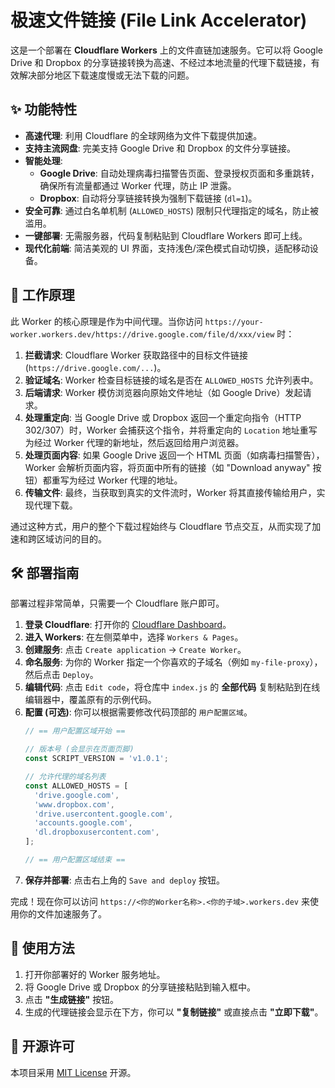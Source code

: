 # 极速文件链接 (File Link Accelerator)

这是一个部署在 **Cloudflare Workers** 上的文件直链加速服务。它可以将 Google Drive 和 Dropbox 的分享链接转换为高速、不经过本地流量的代理下载链接，有效解决部分地区下载速度慢或无法下载的问题。

## ✨ 功能特性

  - **高速代理**: 利用 Cloudflare 的全球网络为文件下载提供加速。
  - **支持主流网盘**: 完美支持 Google Drive 和 Dropbox 的文件分享链接。
  - **智能处理**:
      - **Google Drive**: 自动处理病毒扫描警告页面、登录授权页面和多重跳转，确保所有流量都通过 Worker 代理，防止 IP 泄露。
      - **Dropbox**: 自动将分享链接转换为强制下载链接 (`dl=1`)。
  - **安全可靠**: 通过白名单机制 (`ALLOWED_HOSTS`) 限制只代理指定的域名，防止被滥用。
  - **一键部署**: 无需服务器，代码复制粘贴到 Cloudflare Workers 即可上线。
  - **现代化前端**: 简洁美观的 UI 界面，支持浅色/深色模式自动切换，适配移动设备。

## 🚀 工作原理

此 Worker 的核心原理是作为中间代理。当你访问 `https://your-worker.workers.dev/https://drive.google.com/file/d/xxx/view` 时：

1.  **拦截请求**: Cloudflare Worker 获取路径中的目标文件链接 (`https://drive.google.com/...`)。
2.  **验证域名**: Worker 检查目标链接的域名是否在 `ALLOWED_HOSTS` 允许列表中。
3.  **后端请求**: Worker 模仿浏览器向原始文件地址（如 Google Drive）发起请求。
4.  **处理重定向**: 当 Google Drive 或 Dropbox 返回一个重定向指令（HTTP 302/307）时，Worker 会捕获这个指令，并将重定向的 `Location` 地址重写为经过 Worker 代理的新地址，然后返回给用户浏览器。
5.  **处理页面内容**: 如果 Google Drive 返回一个 HTML 页面（如病毒扫描警告），Worker 会解析页面内容，将页面中所有的链接（如 "Download anyway" 按钮）都重写为经过 Worker 代理的地址。
6.  **传输文件**: 最终，当获取到真实的文件流时，Worker 将其直接传输给用户，实现代理下载。

通过这种方式，用户的整个下载过程始终与 Cloudflare 节点交互，从而实现了加速和跨区域访问的目的。

## 🛠️ 部署指南

部署过程非常简单，只需要一个 Cloudflare 账户即可。

1.  **登录 Cloudflare**: 打开你的 [Cloudflare Dashboard](https://dash.cloudflare.com/)。
2.  **进入 Workers**: 在左侧菜单中，选择 `Workers & Pages`。
3.  **创建服务**: 点击 `Create application` -\> `Create Worker`。
4.  **命名服务**: 为你的 Worker 指定一个你喜欢的子域名（例如 `my-file-proxy`），然后点击 `Deploy`。
5.  **编辑代码**: 点击 `Edit code`，将仓库中 `index.js` 的 **全部代码** 复制粘贴到在线编辑器中，覆盖原有的示例代码。
6.  **配置 (可选)**: 你可以根据需要修改代码顶部的 `用户配置区域`。
    ```javascript
    // == 用户配置区域开始 ==

    // 版本号 (会显示在页面页脚)
    const SCRIPT_VERSION = 'v1.0.1';

    // 允许代理的域名列表
    const ALLOWED_HOSTS = [
      'drive.google.com',
      'www.dropbox.com',
      'drive.usercontent.google.com',
      'accounts.google.com',
      'dl.dropboxusercontent.com',
    ];

    // == 用户配置区域结束 ==
    ```
7.  **保存并部署**: 点击右上角的 `Save and deploy` 按钮。

完成！现在你可以访问 `https://<你的Worker名称>.<你的子域>.workers.dev` 来使用你的文件加速服务了。

## 📝 使用方法

1.  打开你部署好的 Worker 服务地址。
2.  将 Google Drive 或 Dropbox 的分享链接粘贴到输入框中。
3.  点击 **"生成链接"** 按钮。
4.  生成的代理链接会显示在下方，你可以 **"复制链接"** 或直接点击 **"立即下载"**。

## 📜 开源许可

本项目采用 [MIT License](https://www.google.com/search?q=./LICENSE) 开源。
